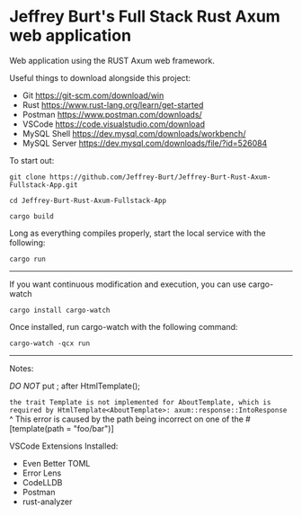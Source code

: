 # Jeffrey Burt's Full Stack Rust Axum web application
Web application using the RUST Axum web framework. 

Useful things to download alongside this project:
* Git https://git-scm.com/download/win
* Rust https://www.rust-lang.org/learn/get-started
* Postman https://www.postman.com/downloads/
* VSCode https://code.visualstudio.com/download
* MySQL Shell https://dev.mysql.com/downloads/workbench/
* MySQL Server https://dev.mysql.com/downloads/file/?id=526084

To start out:

```git clone https://github.com/Jeffrey-Burt/Jeffrey-Burt-Rust-Axum-Fullstack-App.git```

```cd Jeffrey-Burt-Rust-Axum-Fullstack-App```

```cargo build```

Long as everything compiles properly, start the local service with the following:

```cargo run```

---

If you want continuous modification and execution, you can use cargo-watch

```cargo install cargo-watch```

Once installed, run cargo-watch with the following command:

```cargo-watch -qcx run```

---

Notes:

*DO NOT* put ; after HtmlTemplate();

```the trait Template is not implemented for AboutTemplate, which is required by HtmlTemplate<AboutTemplate>: axum::response::IntoResponse```
^ This error is caused by the path being incorrect on one of the #[template(path = "foo/bar")]

VSCode Extensions Installed:

* Even Better TOML
* Error Lens
* CodeLLDB
* Postman
* rust-analyzer